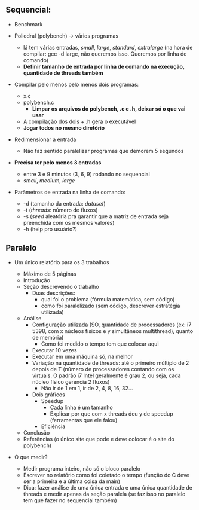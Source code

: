 
## Sequencial: 

- Benchmark
- Poliedral (polybench) -> vários programas
  - lá tem várias entradas, *small*, *large*, *standard*, *extralarge* (na hora de compilar: gcc -d large, não queremos isso. Queremos por linha de comando)
  - **Definir tamanho de entrada por linha de comando na execução, quantidade de threads também**
- Compilar pelo menos pelo menos dois programas: 
  - x.c 
  - polybench.c 
    - **Limpar os arquivos do polybench, .c e .h, deixar só o que vai usar**
  - A compilação dos dois + .h gera o executável 
  - **Jogar todos no mesmo diretório**
  

- Redimensionar a entrada
  - Não faz sentido paralelizar programas que demorem 5 segundos
- **Precisa ter pelo menos 3 entradas**
  - entre 3 e 9 minutos (3, 6, 9) rodando no sequencial
  - *small*, *medium*, *large*

- Parâmetros de entrada na linha de comando:
  - -d (tamanho da entrada: *dataset*)
  - -t (*threads*: número de fluxos)
  - -s (*seed* aleatória pra garantir que a matriz de entrada seja preenchida com os mesmos valores)
  - -h (help pro usuário?)

## Paralelo

- Um único relatório para os 3 trabalhos
  - Máximo de 5 páginas
  - Introdução
  - Seção descrevendo o trabalho
    - Duas descrições:
      - qual foi o problema (fórmula matemática, sem código)
      - como foi paralelizado (sem código, descrever estratégia utilizada)
  - Análise
    - Configuração utilizada (SO, quantidade de processadores (ex: i7 5398, com x núcleos físicos e y simultâneos multithread), quanto de memória)
      - Como foi medido o tempo tem que colocar aqui
    - Executar 10 vezes
    - Executar em uma máquina só, na melhor
    - Variação na quantidade de threads: até o primeiro múltiplo de 2 depois de T (número de processadores contando com os virtuais. O padrão i7 Intel geralmente é grau 2, ou seja, cada núcleo físico gerencia 2 fluxos)
      - Não ir de 1 em 1, ir de 2, 4, 8, 16, 32...
    - Dois gráficos
      - Speedup
        - Cada linha é um tamanho
        - Explicar por que com x threads deu y de speedup (ferramentas que ele falou)
      - Eficiência
  - Conclusão
  - Referências (o único site que pode e deve colocar é o site do polybench)

- O que medir?
  - Medir programa inteiro, não só o bloco paralelo
  - Escrever no relatório como foi coletado o tempo (função do C deve ser a primeira e a última coisa da main)
  - Dica: fazer análise de uma única entrada e uma única quantidade de threads e medir apenas da seção paralela (se faz isso no paralelo tem que fazer no sequencial também)
